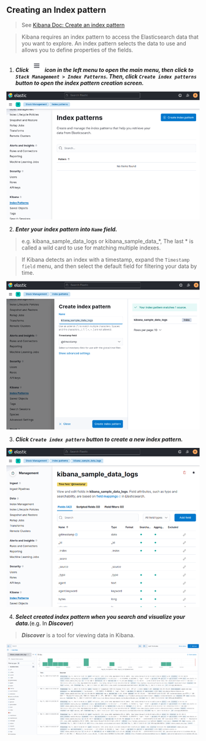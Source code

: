 ## Creating an Index pattern

> See [Kibana Doc: Create an index pattern](https://www.elastic.co/guide/en/kibana/7.17/index-patterns.html)  

> Kibana requires an index pattern to access the Elasticsearch data that you want to explore. An index pattern selects the data to use and allows you to define properties of the fields.  


1. ***Click ![kibana-primary-navigation-menue](images/kibana-primary-navigation-menue.png) icon in the left menu to open the main menu, then click to `Stack Management > Index Patterns`. Then, click `Create index patterns` button to open the index pattern creation screen.***

![kibana-index-patters-01](images/kibana-index-patters-01.png)

2. ***Enter your index pattern into `Name` field.***

> e.g. kibana_sample_data_logs or kibana_sample_data_*, The last * is called a wild card to use for matching multiple indexes.
  
> If Kibana detects an index with a timestamp, expand the `Timestamp field` menu, and then select the default field for filtering your data by time.  

 
![kibana-index-patters-02](images/kibana-index-patters-02.png)

3. ***Click `Create index pattern` button to create a new index pattern.***

![kibana-index-patters-03](images/kibana-index-patters-03.png)

4. ***Select created index pattern when you search and visualize your data.***(e.g. In ***Discover***)

> ***Discover*** is a tool for viewing data in Kibana.  


![kibana-index-patters-04](images/kibana-index-patters-04.png)


